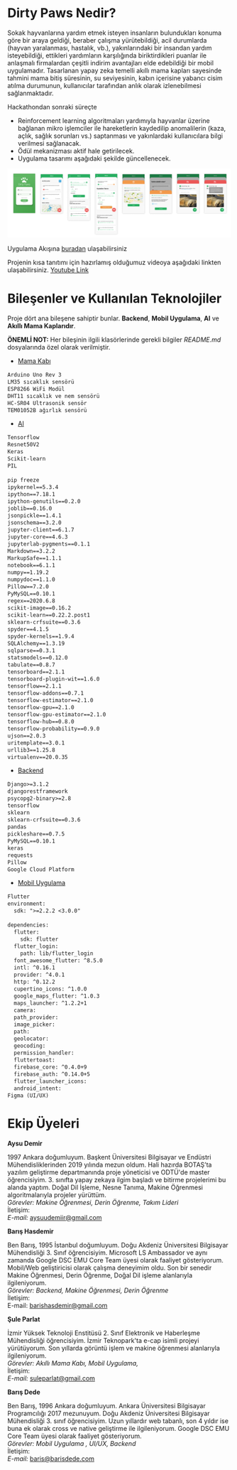 # Dirty Paws Nedir?

Sokak hayvanlarına yardım etmek isteyen insanların bulundukları konuma göre bir araya geldiği, beraber çalışma yürütebildiği, acil durumlarda (hayvan yaralanması, hastalık, vb.), yakınlarındaki bir insandan yardım isteyebildiği, ettikleri yardımların karşılığında biriktirdikleri puanlar ile anlaşmalı firmalardan çeşitli indirim avantajları elde edebildiği bir mobil uygulamadır. Tasarlanan yapay zeka temelli akıllı mama kapları sayesinde tahmini mama bitiş süresinin, su seviyesinin, kabın içerisine yabancı cisim atılma durumunun, kullanıcılar tarafından anlık olarak izlenebilmesi sağlanmaktadır.

Hackathondan sonraki süreçte
- Reinforcement learning algoritmaları yardımıyla hayvanlar üzerine bağlanan mikro işlemciler ile hareketlerin kaydedilip anomalilerin (kaza, açlık, sağlık sorunları vs.) saptanması ve yakınlardaki kullanıcılara bilgi verilmesi sağlanacak.
- Ödül mekanizması aktif hale getirilecek.
- Uygulama tasarımı aşağıdaki şekilde güncellenecek.

![figmaIMG](DirtyPawsFigmaFuture.png)

Uygulama Akışına [buradan](https://github.com/Dirty-Paws/B2S/blob/main/flow.png?raw=True) ulaşabilirsiniz 

Projenin kısa tanıtımı için hazırlamış olduğumuz videoya aşağıdaki linkten ulaşabilirsiniz.
[Youtube Link](https://www.youtube.com/watch?v=h_4BVdnsppM&feature=youtu.be)

# Bileşenler ve Kullanılan Teknolojiler

Proje dört ana bileşene sahiptir bunlar. **Backend**, **Mobil Uygulama**, **AI** ve **Akıllı Mama Kaplarıdır**. 

**ÖNEMLİ NOT:** Her bileşinin ilgili klasörlerinde gerekli bilgiler *README.md* dosyalarında özel olarak verilmiştir.<br>

- [Mama Kabı](/Arduino) <br>

```
Arduino Uno Rev 3
LM35 sıcaklık sensörü
ESP8266 WiFi Modül
DHT11 sıcaklık ve nem sensörü
HC-SR04 Ultrasonik sensör
TEM01052B ağırlık sensörü

```

- [AI](/AI) <br>
```
Tensorflow
Resnet50V2
Keras
Scikit-learn
PIL

pip freeze
ipykernel==5.3.4
ipython==7.18.1
ipython-genutils==0.2.0
joblib==0.16.0
jsonpickle==1.4.1
jsonschema==3.2.0
jupyter-client==6.1.7
jupyter-core==4.6.3
jupyterlab-pygments==0.1.1
Markdown==3.2.2
MarkupSafe==1.1.1
notebook==6.1.1
numpy==1.19.2
numpydoc==1.1.0
Pillow==7.2.0
PyMySQL==0.10.1
regex==2020.6.8
scikit-image==0.16.2
scikit-learn==0.22.2.post1
sklearn-crfsuite==0.3.6
spyder==4.1.5
spyder-kernels==1.9.4
SQLAlchemy==1.3.19
sqlparse==0.3.1
statsmodels==0.12.0
tabulate==0.8.7
tensorboard==2.1.1
tensorboard-plugin-wit==1.6.0
tensorflow==2.1.1
tensorflow-addons==0.7.1
tensorflow-estimator==2.1.0
tensorflow-gpu==2.1.0
tensorflow-gpu-estimator==2.1.0
tensorflow-hub==0.8.0
tensorflow-probability==0.9.0
ujson==2.0.3
uritemplate==3.0.1
urllib3==1.25.8
virtualenv==20.0.35
```
- [Backend](/Backend) <br>

```
Django>=3.1.2
djangorestframework
psycopg2-binary>=2.8
tensorflow
sklearn
sklearn-crfsuite==0.3.6
pandas
pickleshare==0.7.5
PyMySQL==0.10.1
keras
requests
Pillow
Google Cloud Platform
```

- [Mobil Uygulama](/Mobile-App) <br>

```
Flutter
environment:
  sdk: ">=2.2.2 <3.0.0"

dependencies:
  flutter:
    sdk: flutter
  flutter_login: 
    path: lib/flutter_login
  font_awesome_flutter: ^8.5.0
  intl: ^0.16.1
  provider: ^4.0.1
  http: ^0.12.2
  cupertino_icons: ^1.0.0
  google_maps_flutter: ^1.0.3
  maps_launcher: ^1.2.2+1
  camera:
  path_provider:
  image_picker:
  path:
  geolocator:
  geocoding:
  permission_handler:
  fluttertoast:
  firebase_core: ^0.4.0+9
  firebase_auth: ^0.14.0+5
  flutter_launcher_icons:
  android_intent:
Figma (UI/UX)

```

# Ekip Üyeleri

**Aysu Demir**

1997 Ankara doğumluyum. Başkent Üniversitesi Bilgisayar ve Endüstri Mühendisliklerinden 2019 yılında mezun oldum. Hali hazırda BOTAŞ’ta yazılım geliştirme departmanında proje yöneticisi ve ODTÜ'de master öğrencisiyim. 3. sınıfta yapay zekaya ilgim başladı ve bitirme projelerimi bu alanda yaptım. Doğal Dil İşleme, Nesne Tanıma, Makine Öğrenmesi algoritmalarıyla projeler yürüttüm. <br>
*Görevler: Makine Öğrenmesi, Derin Öğrenme, Takım Lideri*<br>
İletişim:<br>
*E-mail:* aysuudemiir@gmail.com
  
**Barış Hasdemir**

  Ben Barış, 1995 İstanbul doğumluyum. Doğu Akdeniz Üniversitesi Bilgisayar Mühendisliği 3. Sınıf öğrencisiyim. Microsoft LS Ambassador ve aynı zamanda Google DSC EMU Core Team üyesi olarak faaliyet gösteriyorum. Mobil/Web geliştiricisi olarak çalışma deneyimim oldu. Son bir senedir Makine Öğrenmesi, Derin Öğrenme, Doğal Dil işleme alanlarıyla ilgileniyorum.<br>
*Görevler: Backend, Makine Öğrenmesi, Derin Öğrenme*<br>
İletişim:<br>
E-mail: barishasdemir@gmail.com
  
**Şule Parlat**


İzmir Yüksek Teknoloji Enstitüsü 2. Sınıf Elektronik ve Haberleşme Mühendisliği öğrencisiyim. İzmir Teknopark'ta e-cap isimli projeyi yürütüyorum. Son yıllarda görüntü işlem ve makine öğrenmesi alanlarıyla ilgileniyorum.<br>
*Görevler: Akıllı Mama Kabı, Mobil Uygulama,* <br>
İletişim:<br>
*E-mail:* suleparlat@gmail.com
  
**Barış Dede**
 
Ben Barış, 1996 Ankara doğumluyum. Ankara Üniversitesi Bilgisayar Programcılığı 2017 mezunuyum. Doğu Akdeniz Üniversitesi Bilgisayar Mühendisliği 3. sınıf öğrencisiyim. Uzun yıllardır web tabanlı, son 4 yıldır ise buna ek olarak cross ve native geliştirme ile ilgileniyorum. Google DSC EMU Core Team üyesi olarak faaliyet gösteriyorum.<br>
*Görevler: Mobil Uygulama , UI/UX, Backend*<br>
İletişim:<br>
*E-mail:* baris@barisdede.com<br>


